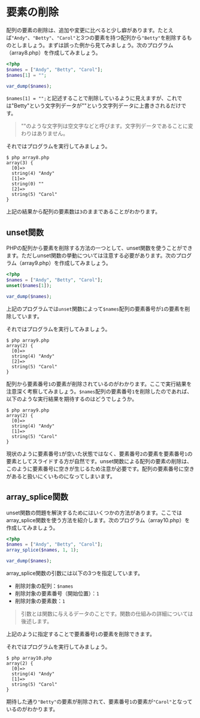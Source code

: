 # 要素の削除

配列の要素の削除は、追加や変更に比べると少し癖があります。たとえば`"Andy"`、`"Betty"`、`"Carol"`と3つの要素を持つ配列から`"Betty"`を削除するものとしましょう。まずは誤った例から見てみましょう。次のプログラム（array8.php）を作成してみましょう。

```php
<?php
$names = ["Andy", "Betty", "Carol"];
$names[1] = "";

var_dump($names);
```

`$names[1] = "";`と記述することで削除しているように見えますが、これでは"Betty"という文字列データが""という文字列データに上書きされるだけです。

> ""のような文字列は空文字などと呼びます。文字列データであることに変わりはありません。

それではプログラムを実行してみましょう。

```
$ php array8.php
array(3) {
  [0]=>
  string(4) "Andy"
  [1]=>
  string(0) ""
  [2]=>
  string(5) "Carol"
}
```

上記の結果から配列の要素数は`3`のままであることがわかります。


## unset関数

PHPの配列から要素を削除する方法の一つとして、unset関数を使うことができます。ただしunset関数の挙動については注意する必要があります。次のプログラム（array9.php）を作成してみましょう。


```php
<?php
$names = ["Andy", "Betty", "Carol"];
unset($names[1]);

var_dump($names);
```

上記のプログラムでは`unset`関数によって`$names`配列の要素番号が`1`の要素を削除しています。

それではプログラムを実行してみましょう。

```
$ php array9.php
array(2) {
  [0]=>
  string(4) "Andy"
  [2]=>
  string(5) "Carol"
}
```

配列から要素番号`1`の要素が削除されているのがわかります。ここで実行結果を注意深く考察してみましょう。`$names`配列の要素番号`1`を削除したのであれば、以下のような実行結果を期待するのはどうでしょうか。


```
$ php array9.php
array(2) {
  [0]=>
  string(4) "Andy"
  [1]=>
  string(5) "Carol"
}
```

現状のように要素番号`1`が空いた状態ではなく、要素番号`2`の要素を要素番号`1`の要素としてスライドする方が自然です。unset関数による配列の要素の削除は、このように要素番号に空きが生じるため注意が必要です。配列の要素番号に空きがあると扱いにくいものになってしまいます。

## array_splice関数

unset関数の問題を解決するためにはいくつかの方法があります。ここではarray_splice関数を使う方法を紹介します。次のプログラム（array10.php）を作成してみましょう。


```php
<?php
$names = ["Andy", "Betty", "Carol"];
array_splice($names, 1, 1);

var_dump($names);
```

array_splice関数の引数には以下の3つを指定しています。

+ 削除対象の配列：`$names`
+ 削除対象の要素番号（開始位置）：`1`
+ 削除対象の要素数：`1`

> 引数とは関数に与えるデータのことです。関数の仕組みの詳細については後述します。

上記のように指定することで要素番号`1`の要素を削除できます。

それではプログラムを実行してみましょう。

```
$ php array10.php
array(2) {
  [0]=>
  string(4) "Andy"
  [1]=>
  string(5) "Carol"
}
```

期待した通り`"Betty"`の要素が削除されて、要素番号`1`の要素が`"Carol"`となっているのがわかります。